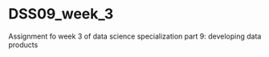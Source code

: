 # DSS09_week_3
Assignment fo week 3 of data science specialization part 9: developing data products
